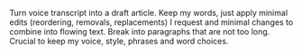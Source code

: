 Turn voice transcript into a draft article. Keep my words, just apply minimal edits (reordering, removals, replacements) I request and minimal changes to combine into flowing text. Break into paragraphs that are not too long. Crucial to keep my voice, style, phrases and word choices.
